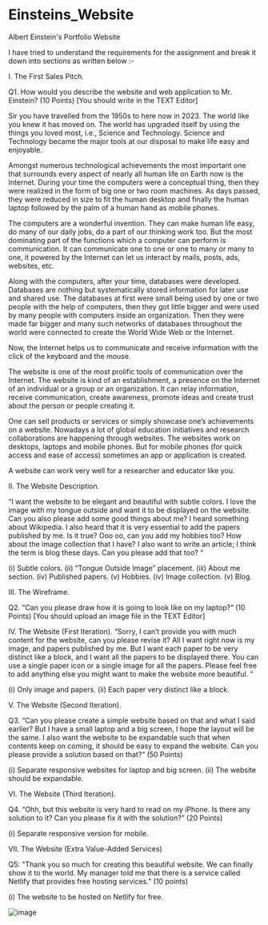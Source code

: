 # Einsteins_Website
Albert Einstein's Portfolio Website


I have tried to understand the requirements for the assignment and break it down into sections as written below :-


I. The First Sales Pitch.

Q1. How would you describe the website and web application to Mr. Einstein?  (10 Points) [You should write in the TEXT Editor]

Sir you have travelled from the 1950s to here now in 2023. The world like you knew it has moved on. The world has upgraded itself by using the things you loved most, i.e., Science and Technology. Science and Technology became the major tools at our disposal to make life easy and enjoyable.

Amongst numerous technological achievements the most important one that surrounds every aspect of nearly all human life on Earth now is the Internet. During your time the computers were a conceptual thing, then they were realized in the form of big one or two room machines. As days passed, they were reduced in size to fit the human desktop and finally the human laptop followed by the palm of a human hand as mobile phones.

The computers are a wonderful invention. They can make human life easy, do many of our daily jobs, do a part of our thinking work too. But the most dominating part of the functions which a computer can perform is communication. It can communicate one to one or one to many or many to one, it powered by the Internet can let us interact by mails, posts, ads, websites, etc.

Along with the computers, after your time, databases were developed. Databases are nothing but systematically stored information for later use and shared use. The databases at first were small being used by one or two people with the help of computers, then they got little bigger and were used by many people with computers inside an organization. Then they were made far bigger and many such networks of databases throughout the world were connected to create the World Wide Web or the Internet.

Now, the Internet helps us to communicate and receive information with the click of the keyboard and the mouse.

The website is one of the most prolific tools of communication over the Internet. The website is kind of an establishment, a presence on the Internet of an individual or a group or an organization. It can relay information, receive communication, create awareness, promote ideas and create trust about the person or people creating it.

One can sell products or services or simply showcase one’s achievements on a website. Nowadays a lot of global education initiatives and research collaborations are happening through websites. The websites work on desktops, laptops and mobile phones. But for mobile phones (for quick access and ease of access) sometimes an app or application is created.

A website can work very well for a researcher and educator like you.



II. The Website Description.

“I want the website to be elegant and beautiful with subtle colors. I love the image with my tongue outside and want it to be displayed on the website. Can you also please add some good things about me? I heard something about Wikipedia. I also heard that it is very essential to add the papers published by me. Is it true?  Ooo oo, can you add my hobbies too? How about the image collection that I have? I also want to write an article; I think the term is blog these days. Can you please add that too? “

(i) Subtle colors.
(ii) “Tongue Outside Image” placement.
(iii) About me section.
(iv) Published papers.
(v) Hobbies.
(iv) Image collection.
(v) Blog.



III. The Wireframe.

Q2.  “Can you please draw how it is going to look like on my laptop?“ (10 Points) [You should upload an image file in the TEXT Editor]



IV. The Website (First Iteration).
“Sorry, I can’t provide you with much content for the website, can you please revise it? All I want right now is my image, and papers published by me. But I want each paper to be very distinct like a block, and I want all the papers to be displayed there. You can use a single paper icon or a single image for all the papers.  Please feel free to add anything else you might want to make the website more beautiful. “

(i) Only image and papers.
(ii) Each paper very distinct like a block.



V. The Website (Second Iteration).

Q3. “Can you please create a simple website based on that and what I said earlier? But I have a small laptop and a big screen, I hope the layout will be the same. I also want the website to be expandable such that when contents keep on coming, it should be easy to expand the website. Can you please provide a solution based on that?“  (50 Points)

(i) Separate responsive websites for laptop and big screen.
(ii) The website should be expandable.



VI. The Website (Third Iteration).

Q4.  “Ohh, but this website is very hard to read on my iPhone. Is there any solution to it? Can you please fix it with the solution?” (20 Points)

(i) Separate responsive version for mobile.



VII. The Website (Extra Value-Added Services)

Q5: "Thank you so much for creating this beautiful website. We can finally show it to the world. My manager told me that there is a service called Netlify that provides free hosting services." (10 points)

(i) The website to be hosted on Netlify for free.


![image](https://github.com/RajBhattacharya/Einsteins_Website/assets/49310816/25a9f102-90f4-43fa-a734-2435564278d8)
